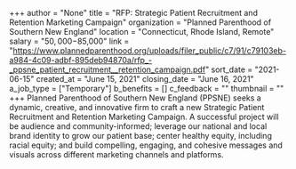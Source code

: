 +++
author = "None"
title = "RFP: Strategic Patient Recruitment and Retention Marketing Campaign"
organization = "Planned Parenthood of Southern New England"
location = "Connecticut, Rhode Island, Remote"
salary = "$50,000-$85,000"
link = "https://www.plannedparenthood.org/uploads/filer_public/c7/91/c79103eb-a984-4c09-adbf-895deb94870a/rfp_-_ppsne_patient_recruitment__retention_campaign.pdf"
sort_date = "2021-06-15"
created_at = "June 15, 2021"
closing_date = "June 16, 2021"
a_job_type = ["Temporary"]
b_benefits = []
c_feedback = ""
thumbnail = ""
+++
Planned Parenthood of Southern New England (PPSNE) seeks a dynamic, creative, and innovative firm to craft a new Strategic Patient Recruitment and Retention Marketing Campaign. A successful project will be audience and community-informed; leverage our national and local brand identity to grow our patient base; center healthy equity, including racial equity; and build compelling, engaging, and cohesive messages and visuals across different marketing channels and platforms.
